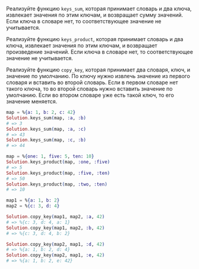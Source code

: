 
Реализуйте функцию `keys_sum`, которая принимает словарь и два ключа, извлекает значения по этим ключам, и возвращает сумму значений. Если ключа в словаре нет, то соответствующее значение не учитывается.

Реализуйте функцию `keys_product`, которая принимает словарь и два ключа, извлекает значения по этим ключам, и возвращает произведение значений. Если ключа в словаре нет, то соответствующее значение не учитывается.

Реализуйте функцию `copy_key`, которая принимает два словаря, ключ, и значение по умолчанию. По ключу нужно извлечь значение из первого словаря и вставить во второй словарь. Если в первом словаре нет такого ключа, то во второй словарь нужно вставить значение по умолчанию. Если во втором словаре уже есть такой ключ, то его значение меняется.

```elixir
map = %{a: 1, b: 2, c: 42}
Solution.keys_sum(map, :a, :b)
# => 3
Solution.keys_sum(map, :a, :c)
# => 43
Solution.keys_sum(map, :c, :b)
# => 44

map = %{one: 1, five: 5, ten: 10}
Solution.keys_product(map, :one, :five)
# => 5
Solution.keys_product(map, :five, :ten)
# => 50
Solution.keys_product(map, :two, :ten)
# => 10

map1 = %{a: 1, b: 2}
map2 = %{c: 3, d: 4}

Solution.copy_key(map1, map2, :a, 42)
# => %{c: 3, d: 4, a: 1}
Solution.copy_key(map1, map2, :b, 42)
# => %{c: 3, d: 4, b: 2}

Solution.copy_key(map2, map1, :d, 42)
# => %{a: 1, b: 2, d: 4}
Solution.copy_key(map2, map1, :e, 42)
# => %{a: 1, b: 2, e: 42}
```
